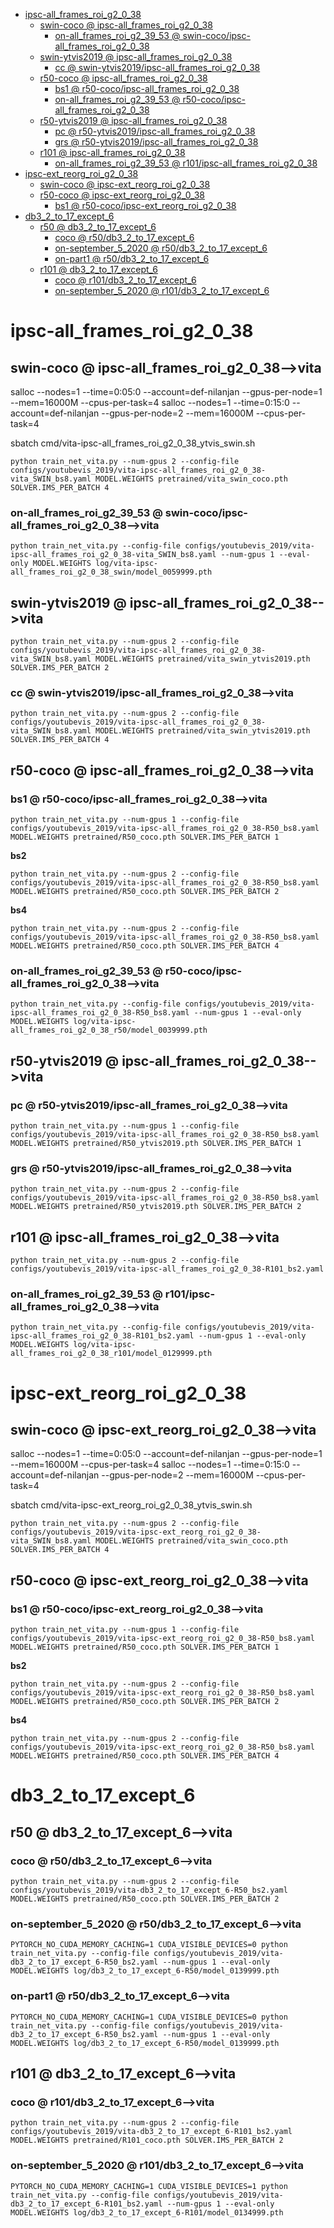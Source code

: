 <!-- MarkdownTOC -->

- [ipsc-all_frames_roi_g2_0_38](#ipsc_all_frames_roi_g2_0_38_)
    - [swin-coco       @ ipsc-all_frames_roi_g2_0_38](#swin_coco___ipsc_all_frames_roi_g2_0_3_8_)
        - [on-all_frames_roi_g2_39_53       @ swin-coco/ipsc-all_frames_roi_g2_0_38](#on_all_frames_roi_g2_39_53___swin_coco_ipsc_all_frames_roi_g2_0_3_8_)
    - [swin-ytvis2019       @ ipsc-all_frames_roi_g2_0_38](#swin_ytvis2019___ipsc_all_frames_roi_g2_0_3_8_)
        - [cc       @ swin-ytvis2019/ipsc-all_frames_roi_g2_0_38](#cc___swin_ytvis2019_ipsc_all_frames_roi_g2_0_38_)
    - [r50-coco       @ ipsc-all_frames_roi_g2_0_38](#r50_coco___ipsc_all_frames_roi_g2_0_3_8_)
        - [bs1       @ r50-coco/ipsc-all_frames_roi_g2_0_38](#bs1___r50_coco_ipsc_all_frames_roi_g2_0_38_)
        - [on-all_frames_roi_g2_39_53       @ r50-coco/ipsc-all_frames_roi_g2_0_38](#on_all_frames_roi_g2_39_53___r50_coco_ipsc_all_frames_roi_g2_0_38_)
    - [r50-ytvis2019       @ ipsc-all_frames_roi_g2_0_38](#r50_ytvis2019___ipsc_all_frames_roi_g2_0_3_8_)
        - [pc       @ r50-ytvis2019/ipsc-all_frames_roi_g2_0_38](#pc___r50_ytvis2019_ipsc_all_frames_roi_g2_0_3_8_)
        - [grs       @ r50-ytvis2019/ipsc-all_frames_roi_g2_0_38](#grs___r50_ytvis2019_ipsc_all_frames_roi_g2_0_3_8_)
    - [r101       @ ipsc-all_frames_roi_g2_0_38](#r101___ipsc_all_frames_roi_g2_0_3_8_)
        - [on-all_frames_roi_g2_39_53       @ r101/ipsc-all_frames_roi_g2_0_38](#on_all_frames_roi_g2_39_53___r101_ipsc_all_frames_roi_g2_0_38_)
- [ipsc-ext_reorg_roi_g2_0_38](#ipsc_ext_reorg_roi_g2_0_3_8_)
    - [swin-coco       @ ipsc-ext_reorg_roi_g2_0_38](#swin_coco___ipsc_ext_reorg_roi_g2_0_38_)
    - [r50-coco       @ ipsc-ext_reorg_roi_g2_0_38](#r50_coco___ipsc_ext_reorg_roi_g2_0_38_)
        - [bs1       @ r50-coco/ipsc-ext_reorg_roi_g2_0_38](#bs1___r50_coco_ipsc_ext_reorg_roi_g2_0_3_8_)
- [db3_2_to_17_except_6](#db3_2_to_17_except_6_)
    - [r50       @ db3_2_to_17_except_6](#r50___db3_2_to_17_except_6_)
        - [coco       @ r50/db3_2_to_17_except_6](#coco___r50_db3_2_to_17_except_6_)
        - [on-september_5_2020       @ r50/db3_2_to_17_except_6](#on_september_5_2020___r50_db3_2_to_17_except_6_)
        - [on-part1       @ r50/db3_2_to_17_except_6](#on_part1___r50_db3_2_to_17_except_6_)
    - [r101       @ db3_2_to_17_except_6](#r101___db3_2_to_17_except_6_)
        - [coco       @ r101/db3_2_to_17_except_6](#coco___r101_db3_2_to_17_except_6_)
        - [on-september_5_2020       @ r101/db3_2_to_17_except_6](#on_september_5_2020___r101_db3_2_to_17_except_6_)

<!-- /MarkdownTOC -->

<a id="ipsc_all_frames_roi_g2_0_38_"></a>
# ipsc-all_frames_roi_g2_0_38

<a id="swin_coco___ipsc_all_frames_roi_g2_0_3_8_"></a>
## swin-coco       @ ipsc-all_frames_roi_g2_0_38-->vita
salloc --nodes=1 --time=0:05:0 --account=def-nilanjan --gpus-per-node=1 --mem=16000M --cpus-per-task=4
salloc --nodes=1 --time=0:15:0 --account=def-nilanjan --gpus-per-node=2 --mem=16000M --cpus-per-task=4

sbatch cmd/vita-ipsc-all_frames_roi_g2_0_38_ytvis_swin.sh
```
python train_net_vita.py --num-gpus 2 --config-file configs/youtubevis_2019/vita-ipsc-all_frames_roi_g2_0_38-vita_SWIN_bs8.yaml MODEL.WEIGHTS pretrained/vita_swin_coco.pth SOLVER.IMS_PER_BATCH 4
```
<a id="on_all_frames_roi_g2_39_53___swin_coco_ipsc_all_frames_roi_g2_0_3_8_"></a>
### on-all_frames_roi_g2_39_53       @ swin-coco/ipsc-all_frames_roi_g2_0_38-->vita
```
python train_net_vita.py --config-file configs/youtubevis_2019/vita-ipsc-all_frames_roi_g2_0_38-vita_SWIN_bs8.yaml --num-gpus 1 --eval-only MODEL.WEIGHTS log/vita-ipsc-all_frames_roi_g2_0_38_swin/model_0059999.pth
```
<a id="swin_ytvis2019___ipsc_all_frames_roi_g2_0_3_8_"></a>
## swin-ytvis2019       @ ipsc-all_frames_roi_g2_0_38-->vita
```
python train_net_vita.py --num-gpus 2 --config-file configs/youtubevis_2019/vita-ipsc-all_frames_roi_g2_0_38-vita_SWIN_bs8.yaml MODEL.WEIGHTS pretrained/vita_swin_ytvis2019.pth SOLVER.IMS_PER_BATCH 2
```
<a id="cc___swin_ytvis2019_ipsc_all_frames_roi_g2_0_38_"></a>
### cc       @ swin-ytvis2019/ipsc-all_frames_roi_g2_0_38-->vita
```
python train_net_vita.py --num-gpus 2 --config-file configs/youtubevis_2019/vita-ipsc-all_frames_roi_g2_0_38-vita_SWIN_bs8.yaml MODEL.WEIGHTS pretrained/vita_swin_ytvis2019.pth SOLVER.IMS_PER_BATCH 4
```
<a id="r50_coco___ipsc_all_frames_roi_g2_0_3_8_"></a>
## r50-coco       @ ipsc-all_frames_roi_g2_0_38-->vita
<a id="bs1___r50_coco_ipsc_all_frames_roi_g2_0_38_"></a>
### bs1       @ r50-coco/ipsc-all_frames_roi_g2_0_38-->vita
```
python train_net_vita.py --num-gpus 1 --config-file configs/youtubevis_2019/vita-ipsc-all_frames_roi_g2_0_38-R50_bs8.yaml MODEL.WEIGHTS pretrained/R50_coco.pth SOLVER.IMS_PER_BATCH 1
```
__bs2__  
```
python train_net_vita.py --num-gpus 2 --config-file configs/youtubevis_2019/vita-ipsc-all_frames_roi_g2_0_38-R50_bs8.yaml MODEL.WEIGHTS pretrained/R50_coco.pth SOLVER.IMS_PER_BATCH 2
```
__bs4__   
```
python train_net_vita.py --num-gpus 2 --config-file configs/youtubevis_2019/vita-ipsc-all_frames_roi_g2_0_38-R50_bs8.yaml MODEL.WEIGHTS pretrained/R50_coco.pth SOLVER.IMS_PER_BATCH 4
```

<a id="on_all_frames_roi_g2_39_53___r50_coco_ipsc_all_frames_roi_g2_0_38_"></a>
### on-all_frames_roi_g2_39_53       @ r50-coco/ipsc-all_frames_roi_g2_0_38-->vita
```
python train_net_vita.py --config-file configs/youtubevis_2019/vita-ipsc-all_frames_roi_g2_0_38-R50_bs8.yaml --num-gpus 1 --eval-only MODEL.WEIGHTS log/vita-ipsc-all_frames_roi_g2_0_38_r50/model_0039999.pth
```

<a id="r50_ytvis2019___ipsc_all_frames_roi_g2_0_3_8_"></a>
## r50-ytvis2019       @ ipsc-all_frames_roi_g2_0_38-->vita
<a id="pc___r50_ytvis2019_ipsc_all_frames_roi_g2_0_3_8_"></a>
### pc       @ r50-ytvis2019/ipsc-all_frames_roi_g2_0_38-->vita
```
python train_net_vita.py --num-gpus 1 --config-file configs/youtubevis_2019/vita-ipsc-all_frames_roi_g2_0_38-R50_bs8.yaml MODEL.WEIGHTS pretrained/R50_ytvis2019.pth SOLVER.IMS_PER_BATCH 1
```
<a id="grs___r50_ytvis2019_ipsc_all_frames_roi_g2_0_3_8_"></a>
### grs       @ r50-ytvis2019/ipsc-all_frames_roi_g2_0_38-->vita
```
python train_net_vita.py --num-gpus 2 --config-file configs/youtubevis_2019/vita-ipsc-all_frames_roi_g2_0_38-R50_bs8.yaml MODEL.WEIGHTS pretrained/R50_ytvis2019.pth SOLVER.IMS_PER_BATCH 2
```
<a id="r101___ipsc_all_frames_roi_g2_0_3_8_"></a>
## r101       @ ipsc-all_frames_roi_g2_0_38-->vita
```
python train_net_vita.py --num-gpus 2 --config-file configs/youtubevis_2019/vita-ipsc-all_frames_roi_g2_0_38-R101_bs2.yaml
```
<a id="on_all_frames_roi_g2_39_53___r101_ipsc_all_frames_roi_g2_0_38_"></a>
### on-all_frames_roi_g2_39_53       @ r101/ipsc-all_frames_roi_g2_0_38-->vita
```
python train_net_vita.py --config-file configs/youtubevis_2019/vita-ipsc-all_frames_roi_g2_0_38-R101_bs2.yaml --num-gpus 1 --eval-only MODEL.WEIGHTS log/vita-ipsc-all_frames_roi_g2_0_38_r101/model_0129999.pth
```
<a id="ipsc_ext_reorg_roi_g2_0_3_8_"></a>
# ipsc-ext_reorg_roi_g2_0_38

<a id="swin_coco___ipsc_ext_reorg_roi_g2_0_38_"></a>
## swin-coco       @ ipsc-ext_reorg_roi_g2_0_38-->vita
salloc --nodes=1 --time=0:05:0 --account=def-nilanjan --gpus-per-node=1 --mem=16000M --cpus-per-task=4
salloc --nodes=1 --time=0:15:0 --account=def-nilanjan --gpus-per-node=2 --mem=16000M --cpus-per-task=4

sbatch cmd/vita-ipsc-ext_reorg_roi_g2_0_38_ytvis_swin.sh
```
python train_net_vita.py --num-gpus 2 --config-file configs/youtubevis_2019/vita-ipsc-ext_reorg_roi_g2_0_38-vita_SWIN_bs8.yaml MODEL.WEIGHTS pretrained/vita_swin_coco.pth SOLVER.IMS_PER_BATCH 4
```

<a id="r50_coco___ipsc_ext_reorg_roi_g2_0_38_"></a>
## r50-coco       @ ipsc-ext_reorg_roi_g2_0_38-->vita
<a id="bs1___r50_coco_ipsc_ext_reorg_roi_g2_0_3_8_"></a>
### bs1       @ r50-coco/ipsc-ext_reorg_roi_g2_0_38-->vita
```
python train_net_vita.py --num-gpus 1 --config-file configs/youtubevis_2019/vita-ipsc-ext_reorg_roi_g2_0_38-R50_bs8.yaml MODEL.WEIGHTS pretrained/R50_coco.pth SOLVER.IMS_PER_BATCH 1
```
__bs2__  
```
python train_net_vita.py --num-gpus 2 --config-file configs/youtubevis_2019/vita-ipsc-ext_reorg_roi_g2_0_38-R50_bs8.yaml MODEL.WEIGHTS pretrained/R50_coco.pth SOLVER.IMS_PER_BATCH 2
```
__bs4__   
```
python train_net_vita.py --num-gpus 2 --config-file configs/youtubevis_2019/vita-ipsc-ext_reorg_roi_g2_0_38-R50_bs8.yaml MODEL.WEIGHTS pretrained/R50_coco.pth SOLVER.IMS_PER_BATCH 4
```


<a id="db3_2_to_17_except_6_"></a>
# db3_2_to_17_except_6
<a id="r50___db3_2_to_17_except_6_"></a>
## r50       @ db3_2_to_17_except_6-->vita

<a id="coco___r50_db3_2_to_17_except_6_"></a>
### coco       @ r50/db3_2_to_17_except_6-->vita
```
python train_net_vita.py --num-gpus 2 --config-file configs/youtubevis_2019/vita-db3_2_to_17_except_6-R50_bs2.yaml MODEL.WEIGHTS pretrained/R50_coco.pth SOLVER.IMS_PER_BATCH 2
```

<a id="on_september_5_2020___r50_db3_2_to_17_except_6_"></a>
### on-september_5_2020       @ r50/db3_2_to_17_except_6-->vita
```
PYTORCH_NO_CUDA_MEMORY_CACHING=1 CUDA_VISIBLE_DEVICES=0 python train_net_vita.py --config-file configs/youtubevis_2019/vita-db3_2_to_17_except_6-R50_bs2.yaml --num-gpus 1 --eval-only MODEL.WEIGHTS log/db3_2_to_17_except_6-R50/model_0139999.pth
```

<a id="on_part1___r50_db3_2_to_17_except_6_"></a>
### on-part1       @ r50/db3_2_to_17_except_6-->vita
```
PYTORCH_NO_CUDA_MEMORY_CACHING=1 CUDA_VISIBLE_DEVICES=0 python train_net_vita.py --config-file configs/youtubevis_2019/vita-db3_2_to_17_except_6-R50_bs2.yaml --num-gpus 1 --eval-only MODEL.WEIGHTS log/db3_2_to_17_except_6-R50/model_0139999.pth
```

<a id="r101___db3_2_to_17_except_6_"></a>
## r101       @ db3_2_to_17_except_6-->vita

<a id="coco___r101_db3_2_to_17_except_6_"></a>
### coco       @ r101/db3_2_to_17_except_6-->vita
```
python train_net_vita.py --num-gpus 2 --config-file configs/youtubevis_2019/vita-db3_2_to_17_except_6-R101_bs2.yaml MODEL.WEIGHTS pretrained/R101_coco.pth SOLVER.IMS_PER_BATCH 2
```

<a id="on_september_5_2020___r101_db3_2_to_17_except_6_"></a>
### on-september_5_2020       @ r101/db3_2_to_17_except_6-->vita
```
PYTORCH_NO_CUDA_MEMORY_CACHING=1 CUDA_VISIBLE_DEVICES=1 python train_net_vita.py --config-file configs/youtubevis_2019/vita-db3_2_to_17_except_6-R101_bs2.yaml --num-gpus 1 --eval-only MODEL.WEIGHTS log/db3_2_to_17_except_6-R101/model_0134999.pth
```













